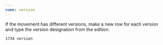 ```yaml
---
name: version
---
```

If the movement has different versions, make a new row for each version and type the version designation from the edition.

```
1734 version
```